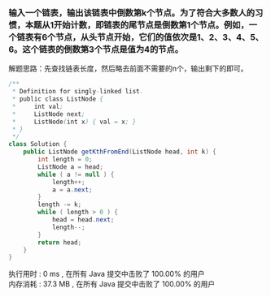 ### 输入一个链表，输出该链表中倒数第k个节点。为了符合大多数人的习惯，本题从1开始计数，即链表的尾节点是倒数第1个节点。例如，一个链表有6个节点，从头节点开始，它们的值依次是1、2、3、4、5、6。这个链表的倒数第3个节点是值为4的节点。
解题思路：先查找链表长度，然后略去前面不需要的n个，输出剩下的即可。
```java
/**
 * Definition for singly-linked list.
 * public class ListNode {
 *     int val;
 *     ListNode next;
 *     ListNode(int x) { val = x; }
 * }
 */
class Solution {
    public ListNode getKthFromEnd(ListNode head, int k) {
        int length = 0;
        ListNode a = head;
        while ( a != null ) {
            length++;
            a = a.next;
        }
        length -= k;
        while ( length > 0 ) {
            head = head.next;
            length--;
        }
        return head;
    }
}
```
执行用时 :
0 ms
, 在所有 Java 提交中击败了
100.00%
的用户
<br>内存消耗 :
37.3 MB
, 在所有 Java 提交中击败了
100.00%
的用户